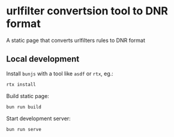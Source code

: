 # urlfilter convertsion tool to DNR format

A static page that converts urlfilters rules to DNR format

## Local development

Install `bunjs` with a tool like `asdf` or `rtx`, eg.:

```sh
rtx install
```

Build static page:

```sh
bun run build
```

Start development server:

```sh
bun run serve
```
